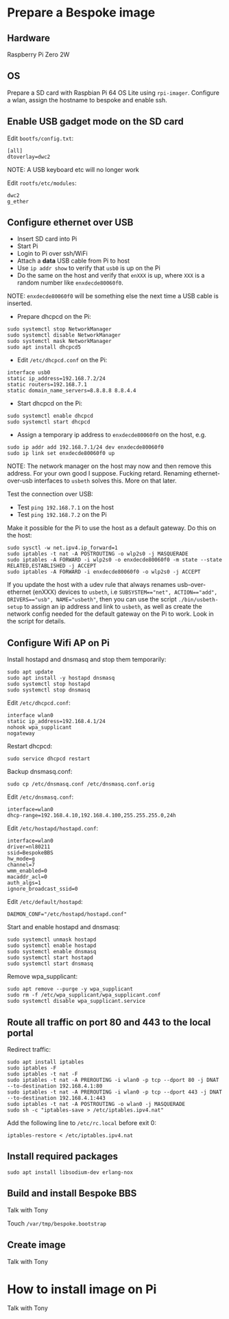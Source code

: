 # Prepare a Bespoke image

## Hardware

Raspberry Pi Zero 2W

## OS

Prepare a SD card with Raspbian Pi 64 OS Lite using
`rpi-imager`. Configure a wlan, assign the hostname to bespoke and
enable ssh.

## Enable USB gadget mode on the SD card

Edit `bootfs/config.txt`:

```
[all]
dtoverlay=dwc2
```

NOTE: A USB keyboard etc will no longer work

Edit `rootfs/etc/modules`:

```
dwc2
g_ether
```

## Configure ethernet over USB

* Insert SD card into Pi
* Start Pi
* Login to Pi over ssh/WiFi
* Attach a **data** USB cable from Pi to host
* Use `ip addr show` to verify that `usb0` is up on the Pi
* Do the same on the host and verify that `enXXX` is up, where `XXX` is a
  random number like `enxdecde80060f0`.

NOTE: `enxdecde80060f0` will be something else the next time a USB
cable is inserted.

* Prepare dhcpcd on the Pi:

```
sudo systemctl stop NetworkManager
sudo systemctl disable NetworkManager
sudo systemctl mask NetworkManager
sudo apt install dhcpcd5
```

* Edit `/etc/dhcpcd.conf` on the Pi:

```
interface usb0
static ip_address=192.168.7.2/24
static routers=192.168.7.1
static domain_name_servers=8.8.8.8 8.8.4.4
```

* Start dhcpcd on the Pi:

```
sudo systemctl enable dhcpcd
sudo systemctl start dhcpcd
```

* Assign a temporary ip address to `enxdecde80060f0` on the host, e.g.

```
sudo ip addr add 192.168.7.1/24 dev enxdecde80060f0
sudo ip link set enxdecde80060f0 up
```

NOTE: The network manager on the host may now and then remove this
address. For your own good I suppose. Fucking retard. Renaming
ethernet-over-usb interfaces to `usbeth` solves this. More on that
later.

Test the connection over USB:

* Test `ping 192.168.7.1` on the host
* Test `ping 192.168.7.2` on the Pi

Make it possible for the Pi to use the host as a default gateway. Do
this on the host:

```
sudo sysctl -w net.ipv4.ip_forward=1
sudo iptables -t nat -A POSTROUTING -o wlp2s0 -j MASQUERADE
sudo iptables -A FORWARD -i wlp2s0 -o enxdecde80060f0 -m state --state RELATED,ESTABLISHED -j ACCEPT
sudo iptables -A FORWARD -i enxdecde80060f0 -o wlp2s0 -j ACCEPT
```

If you update the host with a udev rule that always renames
usb-over-ethernet (enXXX) devices to `usbeth`, i.e `SUBSYSTEM=="net",
ACTION=="add", DRIVERS=="usb", NAME="usbeth"`, then you can use the
script `./bin/usbeth-setup` to assign an ip address and link to
`usbeth`, as well as create the network config needed for the default
gateway on the Pi to work. Look in the script for details.

## Configure Wifi AP on Pi

Install hostapd and dnsmasq and stop them temporarily:

```
sudo apt update
sudo apt install -y hostapd dnsmasq
sudo systemctl stop hostapd
sudo systemctl stop dnsmasq
```

Edit `/etc/dhcpcd.conf`:

```
interface wlan0
static ip_address=192.168.4.1/24
nohook wpa_supplicant
nogateway
```

Restart dhcpcd:

```
sudo service dhcpcd restart
```

Backup dnsmasq.conf:

```
sudo cp /etc/dnsmasq.conf /etc/dnsmasq.conf.orig
```

Edit `/etc/dnsmasq.conf`:

```
interface=wlan0
dhcp-range=192.168.4.10,192.168.4.100,255.255.255.0,24h
```

Edit `/etc/hostapd/hostapd.conf`:

```
interface=wlan0
driver=nl80211
ssid=BespokeBBS
hw_mode=g
channel=7
wmm_enabled=0
macaddr_acl=0
auth_algs=1
ignore_broadcast_ssid=0
```

Edit `/etc/default/hostapd`:

```
DAEMON_CONF="/etc/hostapd/hostapd.conf"
```

Start and enable hostapd and dnsmasq:

```
sudo systemctl unmask hostapd
sudo systemctl enable hostapd
sudo systemctl enable dnsmasq
sudo systemctl start hostapd
sudo systemctl start dnsmasq
```

Remove wpa_supplicant:

```
sudo apt remove --purge -y wpa_supplicant
sudo rm -f /etc/wpa_supplicant/wpa_supplicant.conf
sudo systemctl disable wpa_supplicant.service
```

## Route all traffic on port 80 and 443 to the local portal

Redirect traffic:

```
sudo apt install iptables
sudo iptables -F
sudo iptables -t nat -F
sudo iptables -t nat -A PREROUTING -i wlan0 -p tcp --dport 80 -j DNAT --to-destination 192.168.4.1:80
sudo iptables -t nat -A PREROUTING -i wlan0 -p tcp --dport 443 -j DNAT --to-destination 192.168.4.1:443
sudo iptables -t nat -A POSTROUTING -o wlan0 -j MASQUERADE
sudo sh -c "iptables-save > /etc/iptables.ipv4.nat"
```

Add the following line to `/etc/rc.local` before exit 0:

```
iptables-restore < /etc/iptables.ipv4.nat
```

## Install required packages

```
sudo apt install libsodium-dev erlang-nox
```

## Build and install Bespoke BBS

Talk with Tony

Touch `/var/tmp/bespoke.bootstrap`

## Create image

Talk with Tony

# How to install image on Pi

Talk with Tony
